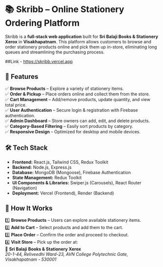# 📚 Skribb – Online Stationery Ordering Platform  

Skribb is a **full-stack web application** built for **Sri Balaji Books & Stationery Xerox** in **Visakhapatnam**. This platform allows customers to browse and order stationery products online and pick them up in-store, eliminating long queues and streamlining the purchasing process.  

##Link - https://skribb.vercel.app

## 🚀 Features  
✅ **Browse Products** – Explore a variety of stationery items.  
✅ **Order & Pickup** – Place orders online and collect them from the store.  
✅ **Cart Management** – Add/remove products, update quantity, and view total price.  
✅ **User Authentication** – Secure login & registration with Firebase authentication.  
✅ **Admin Dashboard** – Store owners can add, edit, and delete products.  
✅ **Category-Based Filtering** – Easily sort products by category.  
✅ **Responsive Design** – Optimized for desktop and mobile devices.  

## 🛠 Tech Stack  
- **Frontend:** React.js, Tailwind CSS, Redux Toolkit  
- **Backend:** Node.js, Express.js  
- **Database:** MongoDB (Mongoose), Firebase Authentication  
- **State Management:** Redux Toolkit  
- **UI Components & Libraries:** Swiper.js (Carousels), React Router (Navigation)  
- **Deployment:** Vercel (Frontend), Render (Backend)  

## 📍 How It Works  
1️⃣ **Browse Products** – Users can explore available stationery items.  
2️⃣ **Add to Cart** – Select products and add them to the cart.  
3️⃣ **Place Order** – Confirm the order and proceed to checkout.  
4️⃣ **Visit Store** – Pick up the order at:  
   📍 **Sri Balaji Books & Stationery Xerox**  
   *20-1-44, Reliveedhi Ward-23, AVN College Polytechnic Gate, Visakhapatnam - 530001*  




